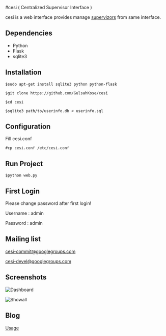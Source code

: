 #cesi ( Centralized Supervisor Interface )

cesi is a web interface provides manage [supervizors][1] from same interface.

## Dependencies

* Python
* Flask
* sqlite3

## Installation

    $sudo apt-get install sqlite3 python python-flask

    $git clone https://github.com/GulsahKose/cesi

    $cd cesi

    $sqlite3 path/to/userinfo.db < userinfo.sql

## Configuration

Fill cesi.conf

    #cp cesi.conf /etc/cesi.conf

## Run Project

    $python web.py

## First Login

Please change password after first login!

Username : admin

Password : admin

## Mailing list

cesi-commit@googlegroups.com

cesi-devel@googlegroups.com


## Screenshots

![Dashboard](https://github.com/GulsahKose/cesi/blob/master/screenshots/image2)


![Showall](https://github.com/GulsahKose/cesi/blob/master/screenshots/image1)

## Blog

[Usage][2]


[1]: http://supervisord.org/
[2]: http://www.gulsahkose.com/2014/09/cesi-centralized-supervisor-interface.html

